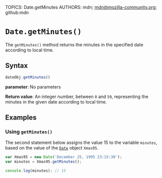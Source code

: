 TOPICS: Date.getMinutes
AUTHORS: mdn; mdn@mozilla-community.org; github:mdn

# `Date.getMinutes()`

The `getMinutes()` method returns the minutes in the specified date according to local time.

## Syntax

```javascript
dateObj.getMinutes()
```

**parameter**: No parameters

**Return value**: An integer number, between `0` and `59`, representing the minutes in the given
date according to local time.

## Examples

### Using `getMinutes()`

The second statement below assigns the value 15 to the variable `minutes`, based on the value of the
[`Date`](/en/webfrontend/Date) object `Xmas95`.

```javascript
var Xmas95 = new Date('December 25, 1995 23:15:30');
var minutes = Xmas95.getMinutes();

console.log(minutes); // 15
```
